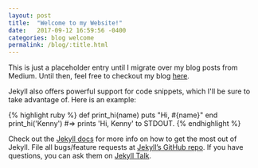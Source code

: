 ```yaml
---
layout: post
title:  "Welcome to my Website!"
date:   2017-09-12 16:59:56 -0400
categories: blog welcome
permalink: /blog/:title.html
---
```

This is just a placeholder entry until I migrate over my blog posts from Medium. Until then, feel free to checkout my blog
<a href="https://github.com/wkhearn" target="_blank_">here</a>.


Jekyll also offers powerful support for code snippets, which I'll be sure to take advantage of. Here is an example:

{% highlight ruby %}
def print_hi(name)
  puts "Hi, #{name}"
end
print_hi('Kenny')
#=> prints 'Hi, Kenny' to STDOUT.
{% endhighlight %}

Check out the [Jekyll docs][jekyll-docs] for more info on how to get the most out of Jekyll. File all bugs/feature requests at [Jekyll’s GitHub repo][jekyll-gh]. If you have questions, you can ask them on [Jekyll Talk][jekyll-talk].

[medium-blog]: https://medium.com/@wkhearn
[jekyll-docs]: https://jekyllrb.com/docs/home
[jekyll-gh]:   https://github.com/jekyll/jekyll
[jekyll-talk]: https://talk.jekyllrb.com/
